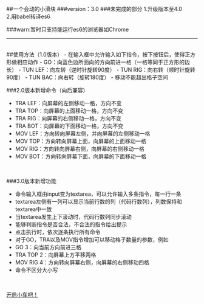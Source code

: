 ##一个会动的小滑块
###version：3.0
###未完成的部分
  1.升级版本至4.0<br>
  2.用babel转译es6

###warn:暂时只支持能运行es6的浏览器如Chrome
<hr>
<br>
##使用方法（1.0版本）
- 在输入框中允许输入如下指令，按下按钮后，使得正方形做相应动作
- GO：向蓝色边所面向的方向前进一格（一格等同于正方形的边长）
- TUN LEF：向左转（逆时针旋转90度）
- TUN RIG：向右转（顺时针旋转90度）
- TUN BAC：向右转（旋转180度）
- 移动不能超出格子空间
<br>

###2.0版本新增命令（向后兼容）
- TRA LEF：向屏幕的左侧移动一格，方向不变
- TRA TOP：向屏幕的上面移动一格，方向不变
- TRA RIG：向屏幕的右侧移动一格，方向不变
- TRA BOT：向屏幕的下面移动一格，方向不变
- MOV LEF：方向转向屏幕左侧，并向屏幕的左侧移动一格
- MOV TOP：方向转向屏幕上面，向屏幕的上面移动一格
- MOV RIG：方向转向屏幕右侧，向屏幕的右侧移动一格
- MOV BOT：方向转向屏幕下面，向屏幕的下面移动一格
<br>

###3.0版本新增功能
- 命令输入框由input变为textarea，可以允许输入多条指令，每一行一条
- textarea左侧有一列可以显示当前行数的列（代码行数列），列数保持和textarea中一致
- 当textarea发生上下滚动时，代码行数列同步滚动
- 能够判断指令是否合法，不合法的指令给出提示
- 点击执行时，依次逐条执行所有命令
- 对于GO，TRA以及MOV指令增加可以移动格子数量的参数，例如
- GO 3：向当前方向前进三格
- TRA TOP 2：向屏幕上方平移两格
- MOV RIG 4：方向转向屏幕右侧，向屏幕的右侧移动四格
- 命令不区分大小写
<br>

[开启小车吧！](https://Reusjs.github.io/task33_1/task33.html "demo")
